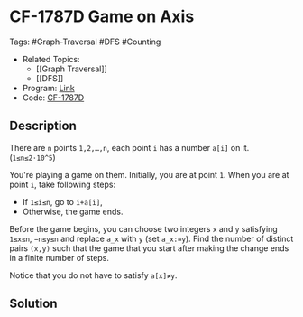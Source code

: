 # CF-1787D Game on Axis

Tags: #Graph-Traversal #DFS #Counting
* Related Topics:
    * [[Graph Traversal]]
    * [[DFS]]
* Program: [Link][1]
* Code: [CF-1787D][2]

## Description

There are `n` points `1,2,…,n`, each point `i` has a number `a[i]` on it.  (`1≤n≤2⋅10^5`)

You're playing a game on them. Initially, you are at point `1`. When you are at point `i`, take following steps:

- If `1≤i≤n`, go to `i+a[i]`,
- Otherwise, the game ends.

Before the game begins, you can choose two integers `x` and `y` satisfying `1≤x≤n`, `−n≤y≤n` and replace `a_x` with `y` (set `a_x:=y`). Find the number of distinct pairs `(x,y)` such that the game that you start after making the change ends in a finite number of steps.

Notice that you do not have to satisfy `a[x]≠y`.

## Solution


[1]: https://codeforces.com/contest/1787/problem/D
[2]: https://github.com/Wizmann/ACM-ICPC/blob/master/Codeforces/TypeDB%20Forces%202023/D.py
